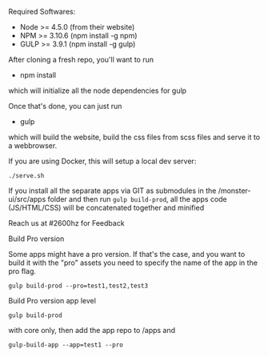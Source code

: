 Required Softwares:

- Node >= 4.5.0 (from their website)
- NPM >= 3.10.6 (npm install -g npm)
- GULP >= 3.9.1 (npm install -g gulp)

After cloning a fresh repo, you'll want to run

- npm install

which will initialize all the node dependencies for gulp

Once that's done, you can just run

- gulp

which will build the website, build the css files from scss files and serve it to a webbrowser.


If you are using Docker, this will setup a local dev server:

```shell
./serve.sh
```



If you install all the separate apps via GIT as submodules in the /monster-ui/src/apps folder and then run `gulp build-prod`, all the apps code (JS/HTML/CSS) will be concatenated together and minified

Reach us at #2600hz for Feedback


Build Pro version

Some apps might have a pro version. If that's the case, and you want to build it with the "pro" assets you need to specify the name of the app in the pro flag.


    gulp build-prod --pro=test1,test2,test3


Build Pro version app level


    gulp build-prod


with core only, then add the app repo to /apps and


    gulp-build-app --app=test1 --pro

